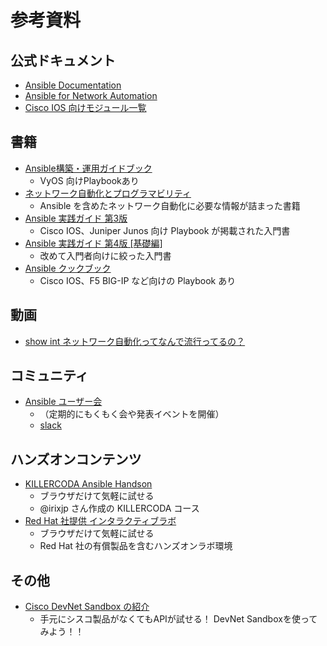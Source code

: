 # 参考資料

## 公式ドキュメント
- [Ansible Documentation](https://docs.ansible.com/)
- [Ansible for Network Automation](https://docs.ansible.com/ansible/latest/network/index.html)
- [Cisco IOS 向けモジュール一覧](https://docs.ansible.com/ansible/latest/collections/cisco/ios/index.html#modules)

## 書籍
- [Ansible構築・運用ガイドブック](https://book.mynavi.jp/ec/products/detail/id=112246)
  - VyOS 向けPlaybookあり
- [ネットワーク自動化とプログラマビリティ](https://www.oreilly.co.jp/books/9784873119816/)
  - Ansible を含めたネットワーク自動化に必要な情報が詰まった書籍
- [Ansible 実践ガイド 第3版](https://book.impress.co.jp/books/1118101094)
  - Cisco IOS、Juniper Junos 向け Playbook が掲載された入門書
- [Ansible 実践ガイド 第4版 [基礎編]](https://book.impress.co.jp/books/1122101189)
  - 改めて入門者向けに絞った入門書
- [Ansible クックブック](https://book.impress.co.jp/books/1120101163)
  - Cisco IOS、F5 BIG-IP など向けの Playbook あり

## 動画
- [show int ネットワーク自動化ってなんで流行ってるの？](https://www.youtube.com/watch?v=cw7LPi5XSj4&)

## コミュニティ
- [Ansible ユーザー会](https://ansible-users.connpass.com/)
  - （定期的にもくもく会や発表イベントを開催）
  - [slack](https://bit.ly/ansiblejp-slack)

## ハンズオンコンテンツ
- [KILLERCODA Ansible Handson](https://killercoda.com/ansible)
  - ブラウザだけて気軽に試せる
  - @irixjp さん作成の KILLERCODA コース
- [Red Hat 社提供 インタラクティブラボ](https://www.redhat.com/en/interactive-labs/ansible)
  - ブラウザだけて気軽に試せる
  - Red Hat 社の有償製品を含むハンズオンラボ環境

## その他
- [Cisco DevNet Sandbox の紹介](https://community.cisco.com/t5/devnet-%E3%83%97%E3%83%AD%E3%82%B0%E3%83%A9%E3%83%9E%E3%83%93%E3%83%AA%E3%83%86%E3%82%A3%E3%83%89%E3%82%AD%E3%83%A5%E3%83%A1%E3%83%B3%E3%83%88/%E6%89%8B%E5%85%83%E3%81%AB%E3%82%B7%E3%82%B9%E3%82%B3%E8%A3%BD%E5%93%81%E3%81%8C%E3%81%AA%E3%81%8F%E3%81%A6%E3%82%82api%E3%81%8C%E8%A9%A6%E3%81%9B%E3%82%8B-devnet-sandbox%E3%82%92%E4%BD%BF%E3%81%A3%E3%81%A6%E3%81%BF%E3%82%88%E3%81%86/ta-p/4043967)
  - 手元にシスコ製品がなくてもAPIが試せる！ DevNet Sandboxを使ってみよう！！
